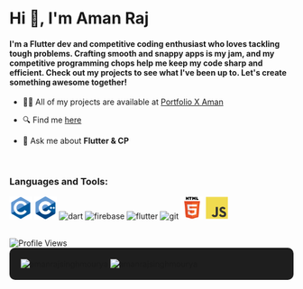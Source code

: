 <h1 align="left">Hi 👋, I'm Aman Raj</h1>
<h4 align="left">I'm a Flutter dev and competitive coding enthusiast who loves tackling tough problems. Crafting smooth and snappy apps is my jam, and my competitive programming chops help me keep my code sharp and efficient. Check out my projects to see what I've been up to. Let's create something awesome together!</h4>

- 👨‍💻 All of my projects are available at [Portfolio X Aman](https://amanrajsinghmourya.github.io/)

- 🔍 Find me [here](https://ente.io/about) 

- 💬 Ask me about **Flutter & CP**

</p>

<br>
<h3 align="left">Languages and Tools:</h3>

<p align="left">  <img src="https://raw.githubusercontent.com/devicons/devicon/master/icons/c/c-original.svg" alt="c" width="40" height="40"/> 
  <img src="https://raw.githubusercontent.com/devicons/devicon/master/icons/cplusplus/cplusplus-original.svg" alt="cplusplus" width="40" height="40"/> 
  <img src="https://www.vectorlogo.zone/logos/dartlang/dartlang-icon.svg" alt="dart" width="40" height="40"/> 
  <img src="https://www.vectorlogo.zone/logos/firebase/firebase-icon.svg" alt="firebase" width="40" height="40"/> 
  <img src="https://www.vectorlogo.zone/logos/flutterio/flutterio-icon.svg" alt="flutter" width="40" height="40"/> 
  <img src="https://www.vectorlogo.zone/logos/git-scm/git-scm-icon.svg" alt="git" width="40" height="40"/> 
  <img src="https://raw.githubusercontent.com/devicons/devicon/master/icons/html5/html5-original-wordmark.svg" alt="html5" width="40" height="40"/> 
  <img src="https://raw.githubusercontent.com/devicons/devicon/master/icons/javascript/javascript-original.svg" alt="javascript" width="40" height="40"/> 
</p>

<br>
<!-- Profile Views Badge -->
<img src="https://komarev.com/ghpvc/?username=amanrajsinghmourya&color=blueviolet" alt="Profile Views">

<br>

<div style="background-color: #1e1e1e; padding: 20px; border-radius: 10px;">
  
  <!-- GitHub Stats -->
  <img src="https://github-readme-stats.vercel.app/api?username=amanrajsinghmourya&show_icons=true&locale=en&theme=tokyonight" alt="amanrajsinghmourya" height="195" />
  
  <!-- Top Languages -->
  <img src="https://github-readme-stats.vercel.app/api/top-langs?username=amanrajsinghmourya&show_icons=true&locale=en&layout=compact&theme=tokyonight" alt="amanrajsinghmourya" height="195" />

  <!-- GitHub Profile Trophy -->
  <!-- 
    <a href="https://github.com/ryo-ma/github-profile-trophy">
      <img src="https://github-profile-trophy.vercel.app/?username=amanrajsinghmourya&theme=dracula&margin-w=15&margin-h=15" alt="amanrajsinghmourya" height="195" />
    </a>
  -->

</div>


